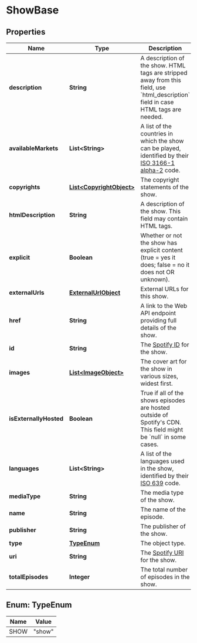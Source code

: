 

# ShowBase


## Properties

| Name | Type | Description | Notes |
|------------ | ------------- | ------------- | -------------|
|**description** | **String** | A description of the show. HTML tags are stripped away from this field, use &#x60;html_description&#x60; field in case HTML tags are needed.  |  |
|**availableMarkets** | **List&lt;String&gt;** | A list of the countries in which the show can be played, identified by their [ISO 3166-1 alpha-2](http://en.wikipedia.org/wiki/ISO_3166-1_alpha-2) code.  |  |
|**copyrights** | [**List&lt;CopyrightObject&gt;**](CopyrightObject.md) | The copyright statements of the show.  |  |
|**htmlDescription** | **String** | A description of the show. This field may contain HTML tags.  |  |
|**explicit** | **Boolean** | Whether or not the show has explicit content (true &#x3D; yes it does; false &#x3D; no it does not OR unknown).  |  |
|**externalUrls** | [**ExternalUrlObject**](ExternalUrlObject.md) | External URLs for this show.  |  |
|**href** | **String** | A link to the Web API endpoint providing full details of the show.  |  |
|**id** | **String** | The [Spotify ID](/documentation/web-api/concepts/spotify-uris-ids) for the show.  |  |
|**images** | [**List&lt;ImageObject&gt;**](ImageObject.md) | The cover art for the show in various sizes, widest first.  |  |
|**isExternallyHosted** | **Boolean** | True if all of the shows episodes are hosted outside of Spotify&#39;s CDN. This field might be &#x60;null&#x60; in some cases.  |  |
|**languages** | **List&lt;String&gt;** | A list of the languages used in the show, identified by their [ISO 639](https://en.wikipedia.org/wiki/ISO_639) code.  |  |
|**mediaType** | **String** | The media type of the show.  |  |
|**name** | **String** | The name of the episode.  |  |
|**publisher** | **String** | The publisher of the show.  |  |
|**type** | [**TypeEnum**](#TypeEnum) | The object type.  |  |
|**uri** | **String** | The [Spotify URI](/documentation/web-api/concepts/spotify-uris-ids) for the show.  |  |
|**totalEpisodes** | **Integer** | The total number of episodes in the show.  |  |



## Enum: TypeEnum

| Name | Value |
|---- | -----|
| SHOW | &quot;show&quot; |



